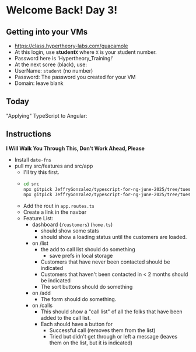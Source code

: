# Welcome Back! Day 3!

## Getting into your VMs

- https://class.hypertheory-labs.com/guacamole
- At this login, use **student`X`** where `X` is your student number.
- Password here is 'Hypertheory_Training!'
- At the next scree (black), use:
- UserName: `student` (no number)
- Password: The password you created for your VM
- Domain: leave blank

## Today

"Applying" TypeScript to Angular:

## Instructions

**I Will Walk You Through This, Don't Work Ahead, Please**

- Install `date-fns`
- pull my src/features and src/app
  - I'll try this first.
  - ```sh
    cd src
    npx gitpick JeffryGonzalez/typescript-for-ng-june-2025/tree/tuesday-night/src/features
    npx gitpick JeffryGonzalez/typescript-for-ng-june-2025/tree/tuesday-night/src/mocks -o
    ```
  - Add the rout in `app.routes.ts`
  - Create a link in the navbar
  - Feature List:
    - dashboard (`/customers`) (`home.ts`)
      - should show some stats
      - should show a loading status until the customers are loaded.
    - on /list
      - the add to call list should do something
        - save prefs in local storage
      - Customers that have never been contacted should be indicated
      - Customers that haven't been contacted in < 2 months should be indicated
      - The sort buttons should do something
    - on /add
      - The form should do something.
    - on /calls
      - This should show a "call list" of all the folks that have been added to the call list.
      - Each should have a button for
        - Successful call (removes them from the list)
        - Tried but didn't get through or left a message (leaves them on the list, but it is indicated)

